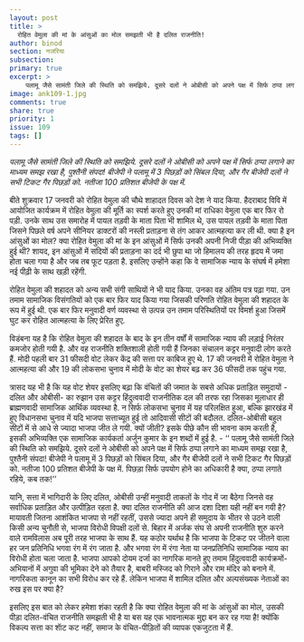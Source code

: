 ```yaml
---
layout: post
title: >
  रोहित वेमुला की मां के आंसुओं का मोल समझती भी है दलित राजनीति!
author: binod
section: नजरिया
subsection:
primary: true
excerpt: >
    पलामू जैसे सामंती जिले की स्थिति को समझिये. दूसरे दलों ने ओबीसी को अपने पक्ष में सिर्फ ठप्पा लगाने का माध्यम समझ रखा है, पुश्तैनी संपदा!  बीजेपी ने पलामू में 3 पिछड़ों को सिंबल दिया, और गैर बीजेपी दलों ने सभी टिकट गैर पिछड़ों को. नतीजा 100 प्रतिशत बीजेपी के पक्ष में.
image: ank109-1.jpg
comments: true
share: true
priority: 1
issue: 109
tags: []
---
```


*पलामू जैसे सामंती जिले की स्थिति को समझिये. दूसरे दलों ने ओबीसी को अपने पक्ष में सिर्फ ठप्पा लगाने का माध्यम समझ रखा है, पुश्तैनी संपदा!  बीजेपी ने पलामू में 3 पिछड़ों को सिंबल दिया, और गैर बीजेपी दलों ने सभी टिकट गैर पिछड़ों को. नतीजा 100 प्रतिशत बीजेपी के पक्ष में.*

बीते शुक्रवार 17 जनवरी को रोहित वेमुला की चौथे शाहादत दिवस को देश ने याद किया. हैदराबाद विवि में आयोजित कार्यक्रम में रोहित वेमुला की मूर्ति का स्पर्श करते हुए उनकी मां राधिका वेमुला एक बार फिर रो पड़ी. उनके साथ उस समारोह में पायल तड़वी के माता पिता भी शामिल थे, उस पायल तड़वी के माता पिता जिसने पिछले वर्ष अपने सीनियर डाक्टरों की नस्ली प्रताड़ना से तंग आकर आत्महत्या कर ली थी.
क्या है इन आंसुओं का मोल? क्या रोहित वेमुला की मां के इन आंसुओं में सिर्फ उनकी अपनी निजी पीड़ा की अभिव्यक्ति हुई थी? शायद, इन आंसुओं में सदियों की प्रताड़ना का दर्द भी छुपा था जो हिमालय की तरह हृदय में जमा होता चला गया है और जब तब फूट पड़ता है. इसलिए उन्होंने कहा कि वे सामाजिक न्याय के संघर्ष में हमेशा नई पीढ़ी के साथ खड़ी रहेंगी.

रोहित वेमुला की शहादत को अन्य सभी संगी साथियों ने भी याद किया. उनका वह अंतिम पत्र पढ़ा गया. उन तमाम सामाजिक विसंगतियों को एक बार फिर याद किया गया जिसकी परिणति रोहित वेमुला की शहादत के रूप में हुई थी. एक बार फिर मनुवादी वर्ण व्यवस्था से उत्पन्न उन तमाम परिस्थितियों पर विमर्श हुआ जिसमें घुट कर रोहित आत्महत्या के लिए प्रेरित हुए.

विडंबना यह है कि रोहित वेमुला की शहादत के बाद के इन तीन वर्षों में सामाजिक न्याय की लड़ाई निरंतर कमजोर होती गयी है. और वह राजनीति शक्तिशाली होती गयी हैं जिनका संचालन कट्टर मनुवादी लोग करते हैं. मोदी पहली बार 31 फीसदी वोट लेकर केंद्र की सत्ता पर काबिज हुए थे. 17 की जनवरी में रोहित वेमुला ने आत्महत्या की और 19 की लोकसभा चुनाव में मोदी के वोट का शेयर बढ़ कर 36 फीसदी तक पहुंच गया.

त्रासद यह भी है कि यह वोट शेयर इसलिए बढ़ा कि वंचितों की जमात के सबसे अधिक प्रताड़ित समुदायों - दलित और ओबीसी- का रुझान उस कट्टर हिंदुत्ववादी राजनीतिक दल की तरफ रहा जिसका मूलाधार ही ब्राह्मणवादी सामाजिक आर्थिक व्यवस्था है. न सिर्फ लोकसभा चुनाव में यह परिलक्षित हुआ, बल्कि झारखंड में हुए विधानसभा चुनाव में यदि भाजपा सत्ताच्यूत हुई तो आदिवासी सीटों की बदौलत. दलित-ओबीसी बहुल सीटों में से आधे से ज्यादा भाजपा जीत ले गयी.
क्यों जीती? इसके पीछे कौन सी भावना काम करती है, इसकी अभिव्यक्ति एक सामाजिक कार्यकर्ता अर्जुन कुमार के इन शब्दों में हुई है. - ‘‘ पलामू जैसे सामंती जिले की स्थिति को समझिये. दूसरे दलों ने ओबीसी को अपने पक्ष में सिर्फ ठप्पा लगाने का माध्यम समझ रखा है, पुश्तैनी संपदा!  बीजेपी ने पलामू में 3 पिछड़ों को सिंबल दिया, और गैर बीजेपी दलों ने सभी टिकट गैर पिछड़ों को. नतीजा 100 प्रतिशत बीजेपी के पक्ष में. पिछड़ा सिर्फ उपयोग होने का अधिकारी है क्या, ठप्पा लगाते रहिये, कब तक!’’

यानि, सत्ता में भागिदारी के लिए दलित, ओबीसी उन्हीं मनुवादी ताकतों के गोद में जा बैठेगा जिनसे वह सर्वाधिक प्रताड़ित और उत्पीड़ित रहता है. क्या दलित राजनीति की आज दशा दिशा यही नहीं बन गयी है? मायावती जितना आशंकित भाजपा से नहीं रहतीं, उससे ज्यादा अपने ही समुदाय के भीतर से उठने वाली किसी अन्य चुनौती से, भाजपा विरोधी विपक्षी दलों से. बिहार में अर्जक संघ से अपनी राजनीति शुरु करने वाले रामविलास अब पूरी तरह भाजपा के साथ हैं.
यह कठोर यर्थाथ है कि भाजपा के टिकट पर जीतने वाला हर जन प्रतिनिधि भगवा रंग में रंग जाता है. और भगवा रंग में रंगा नेता या जनप्रतिनिधि सामाजिक न्याय का विरोधी होता चला जाता है. भाजपा आपको दोयम दर्जा का नागरिक मानते हुए तमाम हिंदुत्ववादी कार्यक्रमों-अभियानों में अगुवा की भूमिका देने को तैयार है, बाबरी मस्जिद को गिराने और राम मंदिर को बनाने में. नागरिकता कानून का सभी विरोध कर रहे हैं. लेकिन भाजपा में शामिल दलित और अल्पसंख्यक नेताओं का रुख इस पर क्या है?

इसलिए इस बात को लेकर हमेशा शंका रहती है कि क्या रोहित वेमुला की मां के आंसुओं का मोल, उसकी पीड़ा दलित-वंचित राजनीति समझती भी है या बस यह एक भावनात्मक मुद्दा बन कर रह गया है! क्योंकि विकल्प सत्ता का शाॅट कट नहीं, समाज के वंचित-पीड़ितों की व्यापक एकजुटता में हैं.
